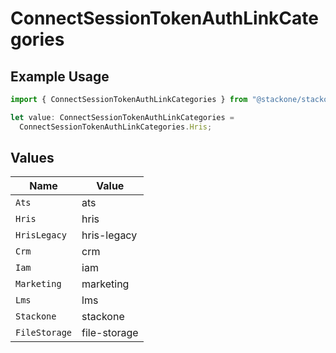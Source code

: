 # ConnectSessionTokenAuthLinkCategories

## Example Usage

```typescript
import { ConnectSessionTokenAuthLinkCategories } from "@stackone/stackone-client-ts/sdk/models/shared";

let value: ConnectSessionTokenAuthLinkCategories =
  ConnectSessionTokenAuthLinkCategories.Hris;
```

## Values

| Name          | Value         |
| ------------- | ------------- |
| `Ats`         | ats           |
| `Hris`        | hris          |
| `HrisLegacy`  | hris-legacy   |
| `Crm`         | crm           |
| `Iam`         | iam           |
| `Marketing`   | marketing     |
| `Lms`         | lms           |
| `Stackone`    | stackone      |
| `FileStorage` | file-storage  |